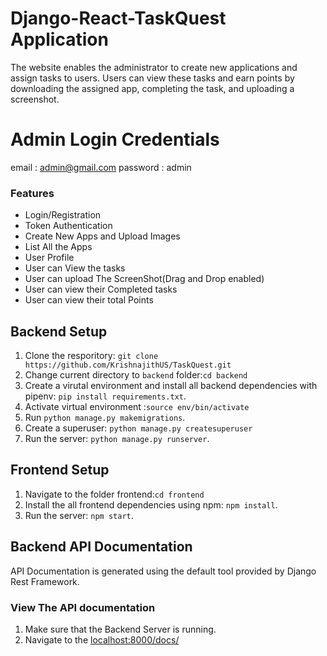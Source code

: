 # Django-React-TaskQuest Application
The website enables the administrator to create new applications and assign tasks to users. Users can view these tasks and earn points by downloading the assigned app, completing the task, and uploading a screenshot.
# Admin Login Credentials
email : admin@gmail.com
password : admin
### Features
* Login/Registration
* Token Authentication
* Create New Apps and Upload Images
* List All the Apps
* User Profile
* User can View the tasks
* User can upload The ScreenShot(Drag and Drop enabled)
* User can view their Completed tasks
* User can view their total Points
## Backend Setup
1. Clone the resporitory: `git clone https://github.com/KrishnajithUS/TaskQuest.git`
2. Change current directory to `backend` folder:`cd backend`
3. Create a virutal environment and install all backend dependencies with pipenv: `pip install requirements.txt`.
4. Activate virtual environment :`source env/bin/activate`
5. Run `python manage.py makemigrations`.
8. Create a superuser: `python manage.py createsuperuser`
9. Run the server: `python manage.py runserver`.
## Frontend Setup
1. Navigate to the folder frontend:`cd frontend`
2. Install the all frontend dependencies using npm: `npm install`.
3.  Run the server: `npm start`.
## Backend API Documentation
API Documentation is generated using the default tool provided by Django Rest Framework.
### View The API documentation
1. Make sure that the Backend Server is running.
2. Navigate to the [localhost:8000/docs/](localhost:8000/docs/)